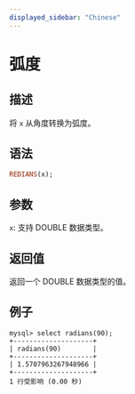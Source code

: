 ```yaml
---
displayed_sidebar: "Chinese"
---
```


# 弧度

## 描述

将 `x` 从角度转换为弧度。

## 语法

```Haskell
REDIANS(x);
```

## 参数

`x`: 支持 DOUBLE 数据类型。

## 返回值

返回一个 DOUBLE 数据类型的值。

## 例子

```Plain
mysql> select radians(90);
+--------------------+
| radians(90)        |
+--------------------+
| 1.5707963267948966 |
+--------------------+
1 行受影响 (0.00 秒)
```